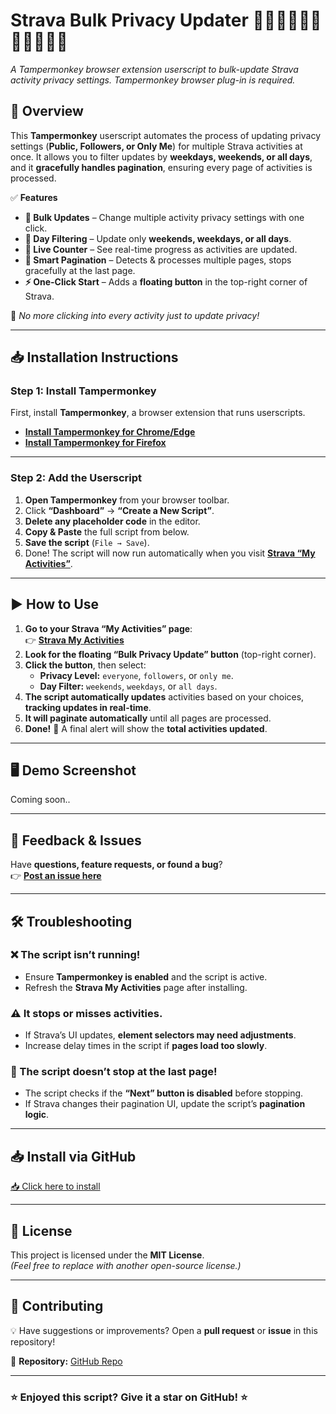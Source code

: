 # Strava Bulk Privacy Updater 🚴‍♂️🏃‍♂️🏊‍♂️🏋️‍♂️🎿🚶‍♂️

*A Tampermonkey browser extension userscript to bulk-update Strava activity privacy settings.  Tampermonkey browser plug-in is required.*

## 📌 Overview

This **Tampermonkey** userscript automates the process of updating privacy settings (**Public, Followers, or Only Me**) for multiple Strava activities at once. It allows you to filter updates by **weekdays, weekends, or all days**, and it **gracefully handles pagination**, ensuring every page of activities is processed.

✅ **Features**
- **🔄 Bulk Updates** – Change multiple activity privacy settings with one click.
- **📆 Day Filtering** – Update only **weekends, weekdays, or all days**.
- **🔢 Live Counter** – See real-time progress as activities are updated.
- **📑 Smart Pagination** – Detects & processes multiple pages, stops gracefully at the last page.
- **⚡ One-Click Start** – Adds a **floating button** in the top-right corner of Strava.

🚀 *No more clicking into every activity just to update privacy!*

---

## 📥 Installation Instructions

### Step 1: Install Tampermonkey
First, install **Tampermonkey**, a browser extension that runs userscripts.

- **[Install Tampermonkey for Chrome/Edge](https://chrome.google.com/webstore/detail/tampermonkey/dhdgffkkebhmkfjojejmpbldmpobfkfo)**
- **[Install Tampermonkey for Firefox](https://addons.mozilla.org/firefox/addon/tampermonkey/)**

---

### Step 2: Add the Userscript
1. **Open Tampermonkey** from your browser toolbar.
2. Click **“Dashboard”** → **“Create a New Script”**.
3. **Delete any placeholder code** in the editor.
4. **Copy & Paste** the full script from below.
5. **Save the script** (`File → Save`).
6. Done! The script will now run automatically when you visit **[Strava “My Activities”](https://www.strava.com/athlete/training)**.

---

## ▶️ How to Use
1. **Go to your Strava “My Activities” page**:  
   👉 **[Strava My Activities](https://www.strava.com/athlete/training)**
2. **Look for the floating “Bulk Privacy Update” button** (top-right corner).
3. **Click the button**, then select:
   - **Privacy Level:** `everyone`, `followers`, or `only me`.
   - **Day Filter:** `weekends`, `weekdays`, or `all days`.
4. **The script automatically updates** activities based on your choices, **tracking updates in real-time**.
5. **It will paginate automatically** until all pages are processed.
6. **Done!** 🎉 A final alert will show the **total activities updated**.

---

## 🖥️ Demo Screenshot
Coming soon..

---

## 🚨 Feedback & Issues  
Have **questions, feature requests, or found a bug**?   
👉 **[Post an issue here](https://github.com/ericatkins/Strava-Bulk-Privacy-Updater/issues)**

---

## 🛠️ Troubleshooting
### ❌ The script isn’t running!
- Ensure **Tampermonkey is enabled** and the script is active.
- Refresh the **Strava My Activities** page after installing.

### ⚠️ It stops or misses activities.
- If Strava’s UI updates, **element selectors may need adjustments**.
- Increase delay times in the script if **pages load too slowly**.

### 🛑 The script doesn’t stop at the last page!
- The script checks if the **“Next” button is disabled** before stopping.
- If Strava changes their pagination UI, update the script’s **pagination logic**.

---

## 📥 Install via GitHub
[📥 Click here to install](https://raw.githubusercontent.com/ericatkins/Strava-Bulk-Privacy-Updater/main/strava-privacy-updater.user.js)

---

## 📝 License
This project is licensed under the **MIT License**.  
*(Feel free to replace with another open-source license.)*

---

## 📢 Contributing
💡 Have suggestions or improvements? Open a **pull request** or **issue** in this repository!  

🔗 **Repository:** [GitHub Repo](https://github.com/ericatkins/Strava-Bulk-Privacy-Updater)

---

### ⭐ Enjoyed this script? Give it a star on GitHub! ⭐
